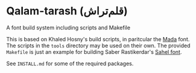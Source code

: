 # Qalam-tarash (قلم‌تراش)
A font build system including scripts and Makefile

This is based on Khaled Hosny's build scripts, in paritcular the [Mada](https://github.com/alif-type/mada) font.  The scripts in the `tools` directory may be used on their own.  The provided `Makefile` is just an example for building Saber Rastikerdar's [Sahel font](https://github.com/rastikerdar/sahel-font).

See `INSTALL.md` for some of the required packages.
